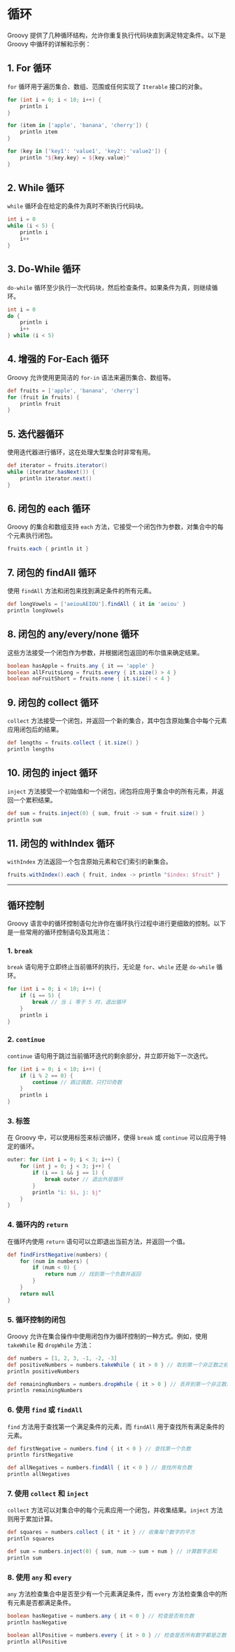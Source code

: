 # 循环

Groovy 提供了几种循环结构，允许你重复执行代码块直到满足特定条件。以下是 Groovy 中循环的详解和示例：

## 1. For 循环

`for` 循环用于遍历集合、数组、范围或任何实现了 `Iterable` 接口的对象。

```groovy
for (int i = 0; i < 10; i++) {
    println i
}

for (item in ['apple', 'banana', 'cherry']) {
    println item
}

for (key in ['key1': 'value1', 'key2': 'value2']) {
    println "${key.key} = ${key.value}"
}
```

## 2. While 循环

`while` 循环会在给定的条件为真时不断执行代码块。

```groovy
int i = 0
while (i < 5) {
    println i
    i++
}
```

## 3. Do-While 循环

`do-while` 循环至少执行一次代码块，然后检查条件。如果条件为真，则继续循环。

```groovy
int i = 0
do {
    println i
    i++
} while (i < 5)
```

## 4. 增强的 For-Each 循环

Groovy 允许使用更简洁的 `for-in` 语法来遍历集合、数组等。

```groovy
def fruits = ['apple', 'banana', 'cherry']
for (fruit in fruits) {
    println fruit
}
```

## 5. 迭代器循环

使用迭代器进行循环，这在处理大型集合时非常有用。

```groovy
def iterator = fruits.iterator()
while (iterator.hasNext()) {
    println iterator.next()
}
```

## 6. 闭包的 each 循环

Groovy 的集合和数组支持 `each` 方法，它接受一个闭包作为参数，对集合中的每个元素执行闭包。

```groovy
fruits.each { println it }
```

## 7. 闭包的 findAll 循环

使用 `findAll` 方法和闭包来找到满足条件的所有元素。

```groovy
def longVowels = ['aeiouAEIOU'].findAll { it in 'aeiou' }
println longVowels
```

## 8. 闭包的 any/every/none 循环

这些方法接受一个闭包作为参数，并根据闭包返回的布尔值来确定结果。

```groovy
boolean hasApple = fruits.any { it == 'apple' }
boolean allFruitsLong = fruits.every { it.size() > 4 }
boolean noFruitShort = fruits.none { it.size() < 4 }
```

## 9. 闭包的 collect 循环

`collect` 方法接受一个闭包，并返回一个新的集合，其中包含原始集合中每个元素应用闭包后的结果。

```groovy
def lengths = fruits.collect { it.size() }
println lengths
```

## 10. 闭包的 inject 循环

`inject` 方法接受一个初始值和一个闭包，闭包将应用于集合中的所有元素，并返回一个累积结果。

```groovy
def sum = fruits.inject(0) { sum, fruit -> sum + fruit.size() }
println sum
```

## 11. 闭包的 withIndex 循环

`withIndex` 方法返回一个包含原始元素和它们索引的新集合。

```groovy
fruits.withIndex().each { fruit, index -> println "$index: $fruit" }
```

---

## 循环控制

Groovy 语言中的循环控制语句允许你在循环执行过程中进行更细致的控制。以下是一些常用的循环控制语句及其用法：

### 1. `break`

`break` 语句用于立即终止当前循环的执行，无论是 `for`、`while` 还是 `do-while` 循环。

```groovy
for (int i = 0; i < 10; i++) {
    if (i == 5) {
        break // 当 i 等于 5 时，退出循环
    }
    println i
}
```

### 2. `continue`

`continue` 语句用于跳过当前循环迭代的剩余部分，并立即开始下一次迭代。

```groovy
for (int i = 0; i < 10; i++) {
    if (i % 2 == 0) {
        continue // 跳过偶数，只打印奇数
    }
    println i
}
```

### 3. 标签

在 Groovy 中，可以使用标签来标识循环，使得 `break` 或 `continue` 可以应用于特定的循环。

```groovy
outer: for (int i = 0; i < 3; i++) {
    for (int j = 0; j < 3; j++) {
        if (i == 1 && j == 1) {
            break outer // 退出外层循环
        }
        println "i: $i, j: $j"
    }
}
```

### 4. 循环内的 `return`

在循环内使用 `return` 语句可以立即退出当前方法，并返回一个值。

```groovy
def findFirstNegative(numbers) {
    for (num in numbers) {
        if (num < 0) {
            return num // 找到第一个负数并返回
        }
    }
    return null
}
```

### 5. 循环控制的闭包

Groovy 允许在集合操作中使用闭包作为循环控制的一种方式。例如，使用 `takeWhile` 和 `dropWhile` 方法：

```groovy
def numbers = [1, 2, 3, -1, -2, -3]
def positiveNumbers = numbers.takeWhile { it > 0 } // 取到第一个非正数之前的所有元素
println positiveNumbers

def remainingNumbers = numbers.dropWhile { it > 0 } // 丢弃到第一个非正数之前的所有元素
println remainingNumbers
```

### 6. 使用 `find` 或 `findAll`

`find` 方法用于查找第一个满足条件的元素，而 `findAll` 用于查找所有满足条件的元素。

```groovy
def firstNegative = numbers.find { it < 0 } // 查找第一个负数
println firstNegative

def allNegatives = numbers.findAll { it < 0 } // 查找所有负数
println allNegatives
```

### 7. 使用 `collect` 和 `inject`

`collect` 方法可以对集合中的每个元素应用一个闭包，并收集结果。`inject` 方法则用于累加计算。

```groovy
def squares = numbers.collect { it * it } // 收集每个数字的平方
println squares

def sum = numbers.inject(0) { sum, num -> sum + num } // 计算数字总和
println sum
```

### 8. 使用 `any` 和 `every`

`any` 方法检查集合中是否至少有一个元素满足条件，而 `every` 方法检查集合中的所有元素是否都满足条件。

```groovy
boolean hasNegative = numbers.any { it < 0 } // 检查是否有负数
println hasNegative

boolean allPositive = numbers.every { it > 0 } // 检查是否所有数字都是正数
println allPositive
```

